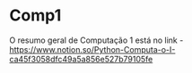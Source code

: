 # Comp1
O resumo geral de Computação 1 está no link -
https://www.notion.so/Python-Computa-o-I-ca45f3058dfc49a5a856e527b79105fe
